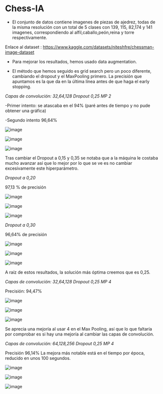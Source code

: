 # Chess-IA

- El conjunto de datos contiene imagenes de piezas de ajedrez, todas de la misma resolución con un total de 5 clases con 139, 115, 82,174 y 141 imagenes, correspondiendo al alfil,caballo,peón,reina y torre respectivamente. 

 Enlace al dataset : https://www.kaggle.com/datasets/niteshfre/chessman-image-dataset

- Para mejorar los resultados, hemos usado data augmentation.

- El método que hemos seguido es grid search pero un poco diferente, cambiando el dropout y el MaxPooling primero. La precisión que apuntamos es la que da en la última línea antes de que haga el early stopping.

*Capas de convolución: 32,64,128*
*Dropout 0,25*
*MP 2*

-Primer intento: se atascaba en el 94% (paré antes de tiempo y no pude obtener una gráfica)

-Segundo intento 96,64%

![image](https://user-images.githubusercontent.com/113598358/208484590-2ba6741f-2647-42c3-b7be-f23010a60b1a.png)

![image](https://user-images.githubusercontent.com/113598358/208484618-2b9ec7c9-17fa-46bc-9999-076a03b9c00e.png)

![image](https://user-images.githubusercontent.com/113598358/208484643-c6c5824f-408c-487c-8af8-16cb0d04b558.png)

Tras cambiar el Dropout a 0,15 y 0,35 se notaba que a la máquina le costaba mucho avanzar así que lo mejor por lo que se ve es no cambiar excesivamente este hiperparámetro.

*Dropout a 0,20*

97,13 % de precisión 

![image](https://user-images.githubusercontent.com/113598358/208484683-257b9695-7c1c-4c0a-bb50-78676dc7fbc0.png)

![image](https://user-images.githubusercontent.com/113598358/208484705-90a14b35-5ed0-4117-bcb6-32b692fd0e39.png)

![image](https://user-images.githubusercontent.com/113598358/208484730-2db7f025-8e69-4c9d-88bf-fb5da9b456f7.png)

*Dropout a 0,30*

96,64% de precisión

![image](https://user-images.githubusercontent.com/113598358/208484794-88bdbabb-cc9e-4cc5-bac5-8a9405870d28.png)

![image](https://user-images.githubusercontent.com/113598358/208484816-68f2ab80-2832-4b87-988c-e88d09d70cf8.png)

![image](https://user-images.githubusercontent.com/113598358/208484839-6daba45d-e343-4646-9a3e-37d402469708.png)

A raíz de estos resultados, la solución más óptima creemos que es 0,25.

*Capas de convolución: 32,64,128*
*Dropout 0,25*
*MP 4*

Precisión: 94,47% 

![image](https://user-images.githubusercontent.com/113598358/208484911-02209c62-363d-445e-8c21-7570df60569e.png)

![image](https://user-images.githubusercontent.com/113598358/208484929-80e2cc98-a3dd-4790-94c7-c22b7769708c.png)

![image](https://user-images.githubusercontent.com/113598358/208484952-854cc9e8-f6d3-4c05-915a-a99c7f35f88a.png)


Se aprecia una mejoría al usar 4 en el Max Pooling, así que lo que faltaría por comprobar es si hay una mejoría al cambiar las capas de convolución.

*Capas de convolución: 64,128,256*
*Dropout 0,25*
*MP 4*

Precisión 96,14% La mejora más notable está en el tiempo por época, reducido en unos 100 segundos.

![image](https://user-images.githubusercontent.com/113598358/208485001-272981b9-34d9-4a2a-a471-83eabbacbd76.png)

![image](https://user-images.githubusercontent.com/113598358/208485023-16203236-cd52-4a60-b75b-b130df99c737.png)

![image](https://user-images.githubusercontent.com/113598358/208485035-831bb364-eb44-43e2-8c53-91d670c0bf96.png)




